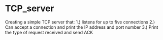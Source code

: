 # TCP_server

Creating a simple TCP server that: 
1.) listens for up to five connections 
2.) Can accept a connection and print the IP address and port number
3.) Print the type of request received and send ACK
